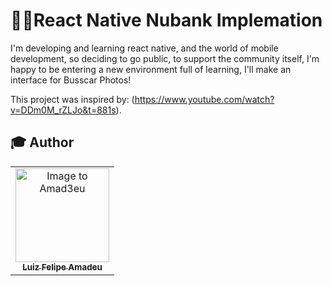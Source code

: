 # 🐱‍👤React Native Nubank Implemation 

I'm developing and learning react native, and the world of mobile development, so deciding to go public, to support the community itself, I'm happy to be entering a new environment full of learning, I'll make an interface for Busscar Photos!



This project was inspired by: 
(https://www.youtube.com/watch?v=DDm0M_rZLJo&t=881s).


## :mortar_board: Author

<table align="center">
    <tr>
        <td align="center">
            <a href="https://github.com/Amad3eu">
                <img src="https://avatars.githubusercontent.com/u/85834483?v=4" width="150px;" alt="Image to Amad3eu" />
                <br />
                <sub><b>Luiz Felipe Amadeu</b></sub>
          </a>

